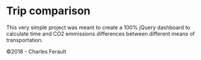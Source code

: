 # Trip comparison

This very simple project was meant to create a 100% jQuery dashboard to calculate time and CO2 emmissions differences between different means of transportation.

©2018 - Charles Ferault
